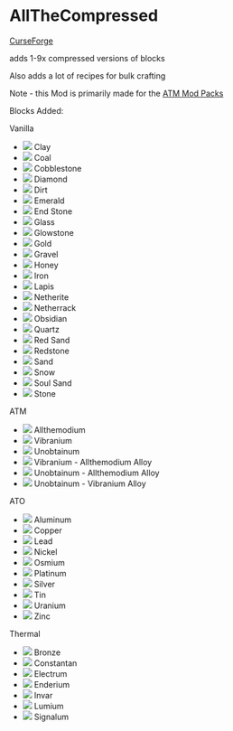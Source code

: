 # AllTheCompressed

[CurseForge](https://www.curseforge.com/minecraft/mc-mods/allthecompressed)

adds 1-9x compressed versions of blocks

Also adds a lot of recipes for bulk crafting

Note - this Mod is primarily made for the [ATM Mod Packs](https://github.com/AllTheMods)

Blocks Added:

Vanilla

- ![](https://github.com/Pdiddy973/AllTheCompressed/blob/1.16/images/clay.png) Clay
- ![](https://github.com/Pdiddy973/AllTheCompressed/blob/1.16/images/coal_block.png) Coal
- ![](https://github.com/Pdiddy973/AllTheCompressed/blob/1.16/images/cobblestone.png) Cobblestone
- ![](https://github.com/Pdiddy973/AllTheCompressed/blob/1.16/images/diamond_block.png) Diamond
- ![](https://github.com/Pdiddy973/AllTheCompressed/blob/1.16/images/dirt.png) Dirt
- ![](https://github.com/Pdiddy973/AllTheCompressed/blob/1.16/images/emerald_block.png) Emerald
- ![](https://github.com/Pdiddy973/AllTheCompressed/blob/1.16/images/end_stone.png) End Stone
- ![](https://github.com/Pdiddy973/AllTheCompressed/blob/1.16/images/glass.png) Glass
- ![](https://github.com/Pdiddy973/AllTheCompressed/blob/1.16/images/glowstone.png) Glowstone
- ![](https://github.com/Pdiddy973/AllTheCompressed/blob/1.16/images/gold_block.png) Gold
- ![](https://github.com/Pdiddy973/AllTheCompressed/blob/1.16/images/gravel.png) Gravel
- ![](https://github.com/Pdiddy973/AllTheCompressed/blob/1.16/images/honey_block.png) Honey
- ![](https://github.com/Pdiddy973/AllTheCompressed/blob/1.16/images/iron_block.png) Iron
- ![](https://github.com/Pdiddy973/AllTheCompressed/blob/1.16/images/lapis_block.png) Lapis
- ![](https://github.com/Pdiddy973/AllTheCompressed/blob/1.16/images/netherite_block.png) Netherite
- ![](https://github.com/Pdiddy973/AllTheCompressed/blob/1.16/images/netherrack.png) Netherrack
- ![](https://github.com/Pdiddy973/AllTheCompressed/blob/1.16/images/obsidian.png) Obsidian
- ![](https://github.com/Pdiddy973/AllTheCompressed/blob/1.16/images/quartz_block.png) Quartz
- ![](https://github.com/Pdiddy973/AllTheCompressed/blob/1.16/images/red_sand.png) Red Sand
- ![](https://github.com/Pdiddy973/AllTheCompressed/blob/1.16/images/redstone_block.png) Redstone
- ![](https://github.com/Pdiddy973/AllTheCompressed/blob/1.16/images/sand.png) Sand
- ![](https://github.com/Pdiddy973/AllTheCompressed/blob/1.16/images/snow.png) Snow
- ![](https://github.com/Pdiddy973/AllTheCompressed/blob/1.16/images/soul_sand.png) Soul Sand
- ![](https://github.com/Pdiddy973/AllTheCompressed/blob/1.16/images/stone.png) Stone

ATM

- ![](https://github.com/Pdiddy973/AllTheCompressed/blob/1.16/images/allthemodium_block.png) Allthemodium
- ![](https://github.com/Pdiddy973/AllTheCompressed/blob/1.16/images/vibranium_block.png) Vibranium
- ![](https://github.com/Pdiddy973/AllTheCompressed/blob/1.16/images/unobtainium_block.png) Unobtainum
- ![](https://github.com/Pdiddy973/AllTheCompressed/blob/1.16/images/va_alloy_block.png) Vibranium - Allthemodium Alloy
- ![](https://github.com/Pdiddy973/AllTheCompressed/blob/1.16/images/ua_alloy_block.png) Unobtainum - Allthemodium Alloy
- ![](https://github.com/Pdiddy973/AllTheCompressed/blob/1.16/images/uv_alloy_block.png) Unobtainum - Vibranium Alloy

ATO

- ![](https://github.com/Pdiddy973/AllTheCompressed/blob/1.16/images/aluminum_block.png) Aluminum
- ![](https://github.com/Pdiddy973/AllTheCompressed/blob/1.16/images/copper_block.png) Copper
- ![](https://github.com/Pdiddy973/AllTheCompressed/blob/1.16/images/lead_block.png) Lead
- ![](https://github.com/Pdiddy973/AllTheCompressed/blob/1.16/images/nickel_block.png) Nickel
- ![](https://github.com/Pdiddy973/AllTheCompressed/blob/1.16/images/osmium_block.png) Osmium
- ![](https://github.com/Pdiddy973/AllTheCompressed/blob/1.16/images/platinum_block.png) Platinum
- ![](https://github.com/Pdiddy973/AllTheCompressed/blob/1.16/images/silver_block.png) Silver
- ![](https://github.com/Pdiddy973/AllTheCompressed/blob/1.16/images/tin_block.png) Tin
- ![](https://github.com/Pdiddy973/AllTheCompressed/blob/1.16/images/uranium_block.png) Uranium
- ![](https://github.com/Pdiddy973/AllTheCompressed/blob/1.16/images/zinc_block.png) Zinc

Thermal

- ![](https://github.com/Pdiddy973/AllTheCompressed/blob/1.16/images/bronze_block.png) Bronze
- ![](https://github.com/Pdiddy973/AllTheCompressed/blob/1.16/images/constantan_block.png) Constantan
- ![](https://github.com/Pdiddy973/AllTheCompressed/blob/1.16/images/electrum_block.png) Electrum
- ![](https://github.com/Pdiddy973/AllTheCompressed/blob/1.16/images/enderium_block.png) Enderium
- ![](https://github.com/Pdiddy973/AllTheCompressed/blob/1.16/images/invar_block.png) Invar
- ![](https://github.com/Pdiddy973/AllTheCompressed/blob/1.16/images/lumium_block.png) Lumium
- ![](https://github.com/Pdiddy973/AllTheCompressed/blob/1.16/images/signalum_block.png) Signalum